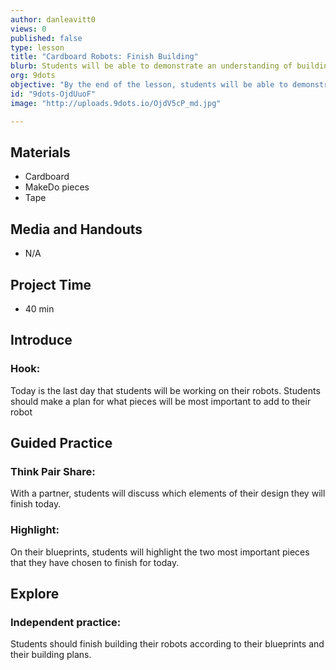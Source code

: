 ```yaml
---
author: danleavitt0
views: 0
published: false
type: lesson
title: "Cardboard Robots: Finish Building"
blurb: Students will be able to demonstrate an understanding of building from a design as they finish building their cardboard robots
org: 9dots
objective: "By the end of the lesson, students will be able to demonstrate learning by completing their robot according to their designs."
id: "9dots-OjdUuoF"
image: "http://uploads.9dots.io/OjdV5cP_md.jpg"

---
```


## Materials

- Cardboard
- MakeDo pieces
- Tape

## Media and Handouts 

- N/A

## Project Time 

- 40 min

## Introduce

### Hook:
Today is the last day that students will be working on their robots. Students should make a plan for what pieces will be most important to add to their robot

## Guided Practice

### Think Pair Share:
With a partner, students will discuss which elements of their design they will finish today.

### Highlight:
On their blueprints, students will highlight the two most important pieces that they have chosen to finish for today.

## Explore

### Independent practice:
Students should finish building their robots according to their blueprints and their building plans.
